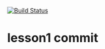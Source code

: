 [![Build Status](https://bacteria-evaluation-missouri-naples.trycloudflare.com/buildStatus/icon?job=lesson1)](https://bacteria-evaluation-missouri-naples.trycloudflare.com/job/lesson1/) 

# lesson1 commit

